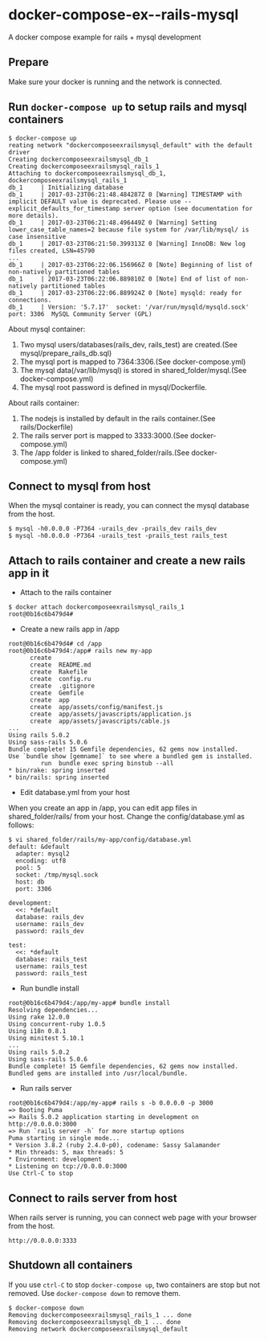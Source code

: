 # docker-compose-ex--rails-mysql
A docker compose example for rails + mysql development

## Prepare

Make sure your docker is running and the network is connected.

## Run `docker-compose up` to setup rails and mysql containers

```
$ docker-compose up
reating network "dockercomposeexrailsmysql_default" with the default driver
Creating dockercomposeexrailsmysql_db_1
Creating dockercomposeexrailsmysql_rails_1
Attaching to dockercomposeexrailsmysql_db_1, dockercomposeexrailsmysql_rails_1
db_1     | Initializing database
db_1     | 2017-03-23T06:21:48.484287Z 0 [Warning] TIMESTAMP with implicit DEFAULT value is deprecated. Please use --explicit_defaults_for_timestamp server option (see documentation for more details).
db_1     | 2017-03-23T06:21:48.496449Z 0 [Warning] Setting lower_case_table_names=2 because file system for /var/lib/mysql/ is case insensitive
db_1     | 2017-03-23T06:21:50.399313Z 0 [Warning] InnoDB: New log files created, LSN=45790
...
db_1     | 2017-03-23T06:22:06.156966Z 0 [Note] Beginning of list of non-natively partitioned tables
db_1     | 2017-03-23T06:22:06.889810Z 0 [Note] End of list of non-natively partitioned tables
db_1     | 2017-03-23T06:22:06.889924Z 0 [Note] mysqld: ready for connections.
db_1     | Version: '5.7.17'  socket: '/var/run/mysqld/mysqld.sock'  port: 3306  MySQL Community Server (GPL)
```

About mysql container:
1. Two mysql users/databases(rails_dev, rails_test) are created.(See mysql/prepare_rails_db.sql)
2. The mysql port is mapped to 7364:3306.(See docker-compose.yml)
3. The mysql data(/var/lib/mysql) is stored in shared_folder/mysql.(See docker-compose.yml)
4. The mysql root password is defined in mysql/Dockerfile.

About rails container:
1. The nodejs is installed by default in the rails container.(See rails/Dockerfile)
2. The rails server port is mapped to 3333:3000.(See docker-compose.yml)
3. The /app folder is linked to shared_folder/rails.(See docker-compose.yml)

## Connect to mysql from host

When the mysql container is ready, you can connect the mysql database from the host.

```
$ mysql -h0.0.0.0 -P7364 -urails_dev -prails_dev rails_dev
$ mysql -h0.0.0.0 -P7364 -urails_test -prails_test rails_test
```

## Attach to rails container and create a new rails app in it

* Attach to the rails container

```
$ docker attach dockercomposeexrailsmysql_rails_1
root@0b16c6b479d4#
```

* Create a new rails app in /app
```
root@0b16c6b479d4# cd /app
root@0b16c6b479d4:/app# rails new my-app
      create
      create  README.md
      create  Rakefile
      create  config.ru
      create  .gitignore
      create  Gemfile
      create  app
      create  app/assets/config/manifest.js
      create  app/assets/javascripts/application.js
      create  app/assets/javascripts/cable.js
...
Using rails 5.0.2
Using sass-rails 5.0.6
Bundle complete! 15 Gemfile dependencies, 62 gems now installed.
Use `bundle show [gemname]` to see where a bundled gem is installed.
         run  bundle exec spring binstub --all
* bin/rake: spring inserted
* bin/rails: spring inserted
```

* Edit database.yml from your host

When you create an app in /app, you can edit app files in shared_folder/rails/ from your host. Change the config/database.yml as follows:
```
$ vi shared_folder/rails/my-app/config/database.yml
default: &default
  adapter: mysql2
  encoding: utf8
  pool: 5
  socket: /tmp/mysql.sock
  host: db
  port: 3306

development:
  <<: *default
  database: rails_dev
  username: rails_dev
  password: rails_dev

test:
  <<: *default
  database: rails_test
  username: rails_test
  password: rails_test
```

* Run bundle install

```
root@0b16c6b479d4:/app/my-app# bundle install
Resolving dependencies...
Using rake 12.0.0
Using concurrent-ruby 1.0.5
Using i18n 0.8.1
Using minitest 5.10.1
...
Using rails 5.0.2
Using sass-rails 5.0.6
Bundle complete! 15 Gemfile dependencies, 62 gems now installed.
Bundled gems are installed into /usr/local/bundle.
```

* Run rails server

```
root@0b16c6b479d4:/app/my-app# rails s -b 0.0.0.0 -p 3000
=> Booting Puma
=> Rails 5.0.2 application starting in development on http://0.0.0.0:3000
=> Run `rails server -h` for more startup options
Puma starting in single mode...
* Version 3.8.2 (ruby 2.4.0-p0), codename: Sassy Salamander
* Min threads: 5, max threads: 5
* Environment: development
* Listening on tcp://0.0.0.0:3000
Use Ctrl-C to stop
```

## Connect to rails server from host

When rails server is running, you can connect web page with your browser from the host.

```
http://0.0.0.0:3333
```

## Shutdown all containers

If you use `ctrl-C` to stop `docker-compose up`, two containers are stop but not removed. Use `docker-compose down` to remove them.

```
$ docker-compose down
Removing dockercomposeexrailsmysql_rails_1 ... done
Removing dockercomposeexrailsmysql_db_1 ... done
Removing network dockercomposeexrailsmysql_default
```

